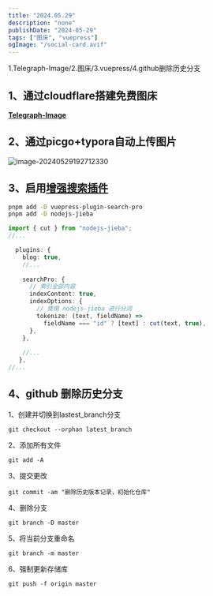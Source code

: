 ```yaml
---
title: "2024.05.29"
description: "none"
publishDate: "2024-05-29"
tags: ["图床", "vuepress"]
ogImage: "/social-card.avif"
---
```

  1.Telegraph-Image/2.图床/3.vuepress/4.github删除历史分支
<!-- more --> 


## 1、通过cloudflare搭建免费图床

**[Telegraph-Image](https://github.com/cf-pages/Telegraph-Image)**

## 2、通过picgo+typora自动上传图片

![image-20240529192712330](https://p.343700.xyz/file/08f04b008a980c614e60e.png)

## 3、启用[增强搜索插件](https://plugin-search-pro.vuejs.press/zh/)

```sh title="CMD"
pnpm add -D vuepress-plugin-search-pro
pnpm add -D nodejs-jieba
```

```ts {8} title=".vuepress/config.ts"
import { cut } from "nodejs-jieba";
//...

  plugins: {
    blog: true,
	//...
	
    searchPro: {
      // 索引全部内容
      indexContent: true,
      indexOptions: {
        // 使用 nodejs-jieba 进行分词
        tokenize: (text, fieldName) =>
          fieldName === "id" ? [text] : cut(text, true),
      },
    },
    
    //...
   },
//...
```

## 4、github 删除历史分支

1、创建并切换到lastest_branch分支
```
git checkout --orphan latest_branch
```
2、添加所有文件
```
git add -A
```
3、提交更改
```
git commit -am "删除历史版本记录，初始化仓库"
```
4、删除分支
```
git branch -D master
```
5、将当前分支重命名
```
git branch -m master
```
6、强制更新存储库
```
git push -f origin master
```